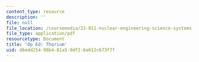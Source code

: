 ```yaml
---
content_type: resource
description: ''
file: null
file_location: /coursemedia/22-011-nuclear-engineering-science-systems-and-society-spring-2020/d6edd25498b481a59df26a612c673f7f_MIT22_011S20_Thorium_Op_Ed.pdf
file_type: application/pdf
resourcetype: Document
title: 'Op Ed: Thorium'
uid: d6edd254-98b4-81a5-9df2-6a612c673f7f
---
```

